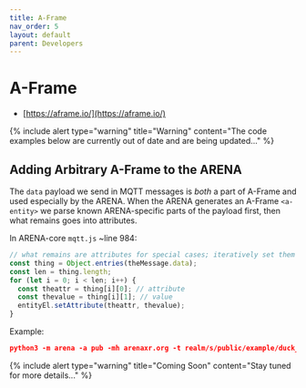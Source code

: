 ```yaml
---
title: A-Frame
nav_order: 5
layout: default
parent: Developers
---
```


# A-Frame
- [https://aframe.io/](https://aframe.io/)

{% include alert type="warning" title="Warning" content="The code examples below are currently out of date and are being updated..." %}

## Adding Arbitrary A-Frame to the ARENA

The `data` payload we send in MQTT messages is _both_ a part of A-Frame and used especially by the ARENA. When the ARENA generates an A-Frame `<a-entity>` we parse known ARENA-specific parts of the payload first, then what remains goes into attributes.

In ARENA-core `mqtt.js` ~line 984:

```javascript
// what remains are attributes for special cases; iteratively set them
const thing = Object.entries(theMessage.data);
const len = thing.length;
for (let i = 0; i < len; i++) {
  const theattr = thing[i][0]; // attribute
  const thevalue = thing[i][1]; // value
  entityEl.setAttribute(theattr, thevalue);
}
```

Example:

```json
python3 -m arena -a pub -mh arenaxr.org -t realm/s/public/example/duck_1 -m '{ "object_id" : "duck_1", "action": "update", "type": "object", "data": { "animation": { "property": "rotation", "to": "0 360 0", "loop": true, "dur": 10000 } } }'
```

{% include alert type="warning" title="Coming Soon" content="Stay tuned for more details..." %}

